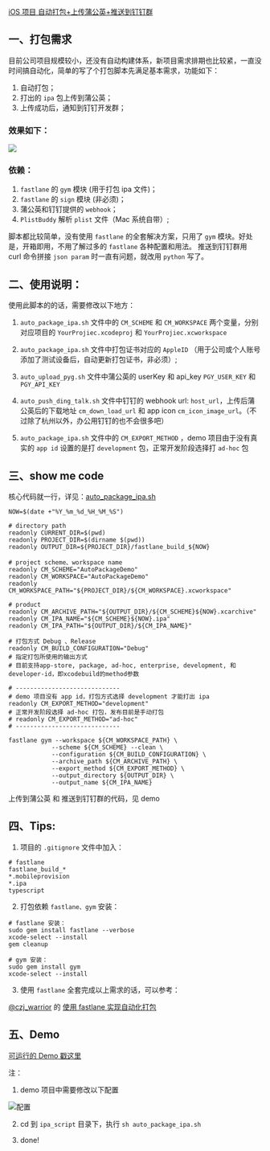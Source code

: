 [iOS 项目 自动打包+上传蒲公英+推送到钉钉群](https://www.jianshu.com/p/ca9496c00dda)

## 一、打包需求

目前公司项目规模较小，还没有自动构建体系，新项目需求排期也比较紧，一直没时间搞自动化，简单的写了个打包脚本先满足基本需求，功能如下：

1. 自动打包；
2. 打出的 `ipa` 包上传到蒲公英；
3. 上传成功后，通知到钉钉开发群；

### 效果如下：

![](https://upload-images.jianshu.io/upload_images/332029-8ae0a19377f78814.gif?imageMogr2/auto-orient/strip)

### 依赖：

1. `fastlane` 的 `gym` 模块 (用于打包 ipa 文件)；
2. `fastlane` 的 `sign` 模块 (非必须)；
3. 蒲公英和钉钉提供的 `webhook`；
4. `PlistBuddy` 解析 `plist` 文件（Mac 系统自带）;

脚本都比较简单，没有使用 `fastlane` 的全套解决方案，只用了 `gym` 模块。好处是，开箱即用，不用了解过多的 `fastlane` 各种配置和用法。
推送到钉钉群用 curl 命令拼接 `json param` 时一直有问题，就改用 `python` 写了。

## 二、使用说明：

使用此脚本的的话，需要修改以下地方：

1. `auto_package_ipa.sh` 文件中的 `CM_SCHEME` 和 `CM_WORKSPACE` 两个变量，分别对应项目的 `YourProjiec.xcodeproj` 和 `YourProjiec.xcworkspace`

2. `auto_package_ipa.sh` 文件中打包证书对应的 `AppleID` （用于公司或个人账号添加了测试设备后，自动更新打包证书，非必须）;
3. `auto_upload_pyg.sh` 文件中蒲公英的 userKey 和 api_key `PGY_USER_KEY` 和 `PGY_API_KEY`
4. `auto_push_ding_talk.sh` 文件中钉钉的 webhook url: `host_url`，上传后蒲公英后的下载地址 `cm_down_load_url` 和 app icon `cm_icon_image_url`。（不过除了杭州以外，办公用钉钉的也不会很多吧）
5. `auto_package_ipa.sh` 文件中的 `CM_EXPORT_METHOD` ，demo 项目由于没有真实的 `app id` 设置的是打 `development` 包，正常开发阶段选择打 `ad-hoc` 包

## 三、show me code

核心代码就一行，详见：[auto_package_ipa.sh](https://github.com/yehot/iOS-AutoPackage-Demo/blob/master/ipa_script/auto_package_ipa.sh)

```shell
NOW=$(date +"%Y_%m_%d_%H_%M_%S")

# directory path
readonly CURRENT_DIR=$(pwd)
readonly PROJECT_DIR=$(dirname $(pwd))
readonly OUTPUT_DIR=${PROJECT_DIR}/fastlane_build_${NOW}

# project scheme、workspace name
readonly CM_SCHEME="AutoPackageDemo"
readonly CM_WORKSPACE="AutoPackageDemo"
readonly CM_WORKSPACE_PATH="${PROJECT_DIR}/${CM_WORKSPACE}.xcworkspace"

# product
readonly CM_ARCHIVE_PATH="${OUTPUT_DIR}/${CM_SCHEME}${NOW}.xcarchive"
readonly CM_IPA_NAME="${CM_SCHEME}${NOW}.ipa"
readonly CM_IPA_PATH="${OUTPUT_DIR}/${CM_IPA_NAME}"

# 打包方式 Debug 、Release
readonly CM_BUILD_CONFIGURATION="Debug"
# 指定打包所使用的输出方式
# 目前支持app-store, package, ad-hoc, enterprise, development, 和developer-id，即xcodebuild的method参数

# -----------------------------
# demo 项目没有 app id，打包方式选择 development 才能打出 ipa
readonly CM_EXPORT_METHOD="development"
# 正常开发阶段选择 ad-hoc 打包，发布目前是手动打包
# readonly CM_EXPORT_METHOD="ad-hoc"
# -----------------------------

fastlane gym --workspace ${CM_WORKSPACE_PATH} \
            --scheme ${CM_SCHEME} --clean \
            --configuration ${CM_BUILD_CONFIGURATION} \
            --archive_path ${CM_ARCHIVE_PATH} \
            --export_method ${CM_EXPORT_METHOD} \
            --output_directory ${OUTPUT_DIR} \
            --output_name ${CM_IPA_NAME}
```

上传到蒲公英 和 推送到钉钉群的代码，见 demo

## 四、Tips:

1. 项目的 `.gitignore` 文件中加入：

```
# fastlane
fastlane_build_*
*.mobileprovision
*.ipa
typescript
```

2. 打包依赖 `fastlane、gym` 安装：

```shell
# fastlane 安装：
sudo gem install fastlane --verbose
xcode-select --install
gem cleanup

# gym 安装：
sudo gem install gym
xcode-select --install
```

3. 使用 `fastlane` 全套完成以上需求的话，可以参考：

[@czj_warrior](https://www.jianshu.com/p/d247d40e56fc) 的  [使用 fastlane 实现自动化打包](https://mp.weixin.qq.com/s/ByFxXKvsyS1fajES9SLInA)


## 五、Demo

[可运行的 Demo 戳这里](https://github.com/yehot/iOS-AutoPackage-Demo)

注：

1. demo 项目中需要修改以下配置

![配置](https://upload-images.jianshu.io/upload_images/332029-ba0ec66023df6f46.png?imageMogr2/auto-orient/strip%7CimageView2/2/w/1240)

2. cd 到 `ipa_script` 目录下，执行 `sh auto_package_ipa.sh`

3. done!

